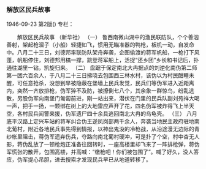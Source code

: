 ### 解放区民兵故事

1946-09-23
第2版()
专栏：

　　解放区民兵故事
    （新华社）
            （一）
    鲁西南微山湖中的渔民联防队，个个善泅善射，架起枪溜子（小船）轻捷如飞，惯用无瞄准器的鸭枪，板机一动，自发命中。八月二十三日，刘德邦率联防队架舟奔袭，企图偷渡的蒋军帆船，一枪打下风蓬，帆船停住，刘德邦用槁一撑，跳登蒋军船上，活捉“还乡团”乡长和书记后，扑通往湖里一钻，凯旋归来。
            （二）
    盘踞于保定南北大冉据点的刘逆化南伪第二师第一团六百余人，于八月二十三日拂晓去包围西三林水村，该伪以为村民酣睡未醒，可任意抢杀，没想到旱被隐蔽在堡墙上民兵发觉，民兵们等伪军进入近距离内，突然一齐放排枪，伪军猝不及防，被撩倒七八个，其余象一群惊鸟，纷乱逃散，另股伪军向南堡门匍匐前进，刚一站出来，潜伏在门里的民兵队副刘苑祥大喝一声，把手一扬，一颗绑在树上的大地雷应声开了花，四名伪军被炸得飞上半天空，各村民兵闻警来援，伪军遗尸四十余具逃回南北大冉的乌龟壳。
            （三）
    八月底平汉路上定兴车站的蒋军纠合伪王逆凤岗部两千余人，奔袭当地民主政府驻地南北葡村，附近各地民兵事先得到情报，以神出鬼没的冷枪战，从沿途漫无边际的青纱帐里阻击，蒋伪军遗弃伤兵，夺路向南北葡村硬冲，可是扑了个空，村中杳无人影，蒋伪乱放了一顿枪炮正准备往回转时，一座高楼里却飞来了一阵排枪弹，蒋伪军慌张的散开，包围高楼，并高喊：“缴枪吧！你们被包围了”。喊了好久，没人答应，伪军提心吊胆，进去搜索才发现民兵早已从地道转移了。

